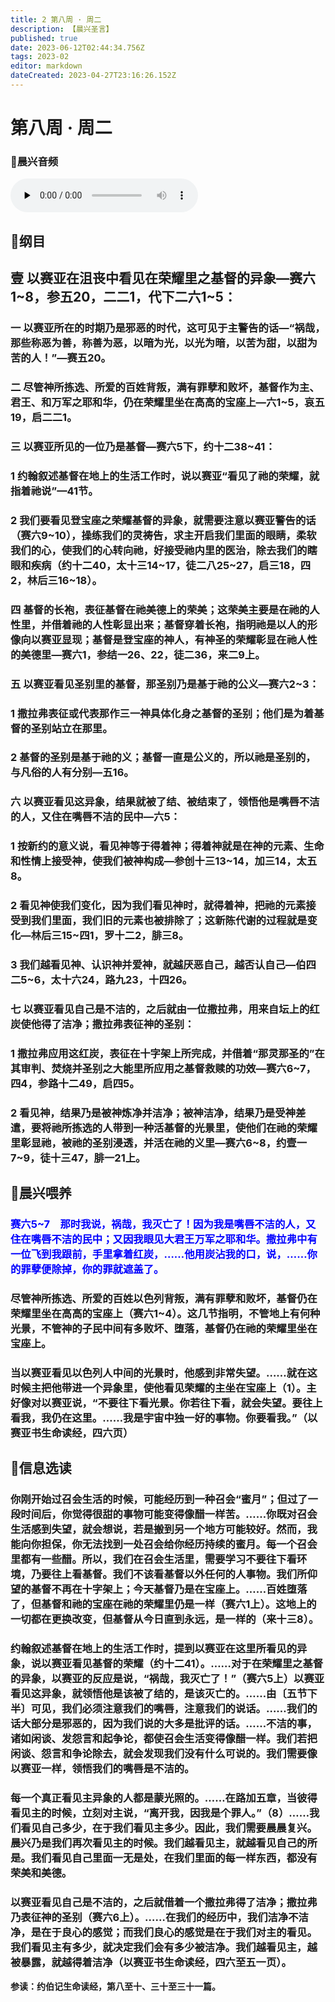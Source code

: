 ```yaml
---
title: 2 第八周 · 周二
description: 【晨兴圣言】
published: true
date: 2023-06-12T02:44:34.756Z
tags: 2023-02
editor: markdown
dateCreated: 2023-04-27T23:16:26.152Z
---
```


# 第八周 **·** 周二

### 🎵晨兴音频
<audio id="audio" controls="" preload="none">
      <source id="mp3" src="/2023-02/week8/week8day2.mp3">
</audio>

<!-- Google tag (gtag.js) -->
<script async src="https://www.googletagmanager.com/gtag/js?id=G-1P8709Z16T"></script>
<script>
  window.dataLayer = window.dataLayer || [];
  function gtag(){dataLayer.push(arguments);}
  gtag('js', new Date());

  gtag('config', 'G-1P8709Z16T');
</script>
## 📙纲目

## **壹	以赛亚在沮丧中看见在荣耀里之基督的异象—赛六1~8，参五20，二二1，代下二六1~5：**

### 一	以赛亚所在的时期乃是邪恶的时代，这可见于主警告的话—“祸哉，那些称恶为善，称善为恶，以暗为光，以光为暗，以苦为甜，以甜为苦的人！”—赛五20。

### 二	尽管神所拣选、所爱的百姓背叛，满有罪孽和败坏，基督作为主、君王、和万军之耶和华，仍在荣耀里坐在高高的宝座上—六1~5，哀五19，启二二1。

### 三	以赛亚所见的一位乃是基督—赛六5下，约十二38~41：

### 1	约翰叙述基督在地上的生活工作时，说以赛亚“看见了祂的荣耀，就指着祂说”—41节。

### 2	我们要看见登宝座之荣耀基督的异象，就需要注意以赛亚警告的话（赛六9~10），操练我们的灵祷告，求主开启我们里面的眼睛，柔软我们的心，使我们的心转向祂，好接受祂内里的医治，除去我们的瞎眼和疾病（约十二40，太十三14~17，徒二八25~27，启三18，四2，林后三16~18）。

### 四	基督的长袍，表征基督在祂美德上的荣美；这荣美主要是在祂的人性里，并借着祂的人性彰显出来；基督穿着长袍，指明祂是以人的形像向以赛亚显现；基督是登宝座的神人，有神圣的荣耀彰显在祂人性的美德里—赛六1，参结一26、22，徒二36，来二9上。

### 五	以赛亚看见圣别里的基督，那圣别乃是基于祂的公义—赛六2~3：

### 1	撒拉弗表征或代表那作三一神具体化身之基督的圣别；他们是为着基督的圣别站立在那里。

### 2	基督的圣别是基于祂的义；基督一直是公义的，所以祂是圣别的，与凡俗的人有分别—五16。

### 六	以赛亚看见这异象，结果就被了结、被结束了，领悟他是嘴唇不洁的人，又住在嘴唇不洁的民中—六5：

### 1	按新约的意义说，看见神等于得着神；得着神就是在神的元素、生命和性情上接受神，使我们被神构成—参创十三13~14，加三14，太五8。

### 2	看见神使我们变化，因为我们看见神时，就得着神，把祂的元素接受到我们里面，我们旧的元素也被排除了；这新陈代谢的过程就是变化—林后三15~四1，罗十二2，腓三8。

### 3	我们越看见神、认识神并爱神，就越厌恶自己，越否认自己—伯四二5~6，太十六24，路九23，十四26。

### 七	以赛亚看见自己是不洁的，之后就由一位撒拉弗，用来自坛上的红炭使他得了洁净；撒拉弗表征神的圣别：

### 1	撒拉弗应用这红炭，表征在十字架上所完成，并借着“那灵那圣的”在其审判、焚烧并圣别之大能里所应用之基督救赎的功效—赛六6~7，四4，参路十二49，启四5。

### 2	看见神，结果乃是被神炼净并洁净；被神洁净，结果乃是受神差遣，要将祂所拣选的人带到一种活基督的光景里，使他们在祂的荣耀里彰显祂，被祂的圣别浸透，并活在祂的义里—赛六6~8，约壹一7~9，徒十三47，腓一21上。

## 📙晨兴喂养

### <font color=blue>**赛六5~7&emsp;那时我说，祸哉，我灭亡了！因为我是嘴唇不洁的人，又住在嘴唇不洁的民中；又因我眼见大君王万军之耶和华。撒拉弗中有一位飞到我跟前，手里拿着红炭，……他用炭沾我的口，说，……你的罪孽便除掉，你的罪就遮盖了。**</font>

### 尽管神所拣选、所爱的百姓以色列背叛，满有罪孽和败坏，基督仍在荣耀里坐在高高的宝座上（赛六1~4）。这几节指明，不管地上有何种光景，不管神的子民中间有多败坏、堕落，基督仍在祂的荣耀里坐在宝座上。

### 当以赛亚看见以色列人中间的光景时，他感到非常失望。……就在这时候主把他带进一个异象里，使他看见荣耀的主坐在宝座上（1）。主好像对以赛亚说，“不要往下看光景。你若往下看，就会失望。要往上看我，我仍在这里。……我是宇宙中独一好的事物。你要看我。”（以赛亚书生命读经，四六页）

## 📙信息选读

### 你刚开始过召会生活的时候，可能经历到一种召会“蜜月”；但过了一段时间后，你觉得很甜的事物可能变得像醋一样苦。……你既对召会生活感到失望，就会想说，若是搬到另一个地方可能较好。然而，我能向你担保，你无法找到一处召会给你经历持续的蜜月。每一个召会里都有一些醋。所以，我们在召会生活里，需要学习不要往下看环境，乃要往上看基督。我们不该看基督以外任何的人事物。我们所仰望的基督不再在十字架上；今天基督乃是在宝座上。……百姓堕落了，但基督和祂的宝座在祂的荣耀里仍是一样（赛六1上）。这地上的一切都在更换改变，但基督从今日直到永远，是一样的（来十三8）。

### 约翰叙述基督在地上的生活工作时，提到以赛亚在这里所看见的异象，说以赛亚看见基督的荣耀（约十二41）。……对于在荣耀里之基督的异象，以赛亚的反应是说，“祸哉，我灭亡了！”（赛六5上）以赛亚看见这异象，就领悟他是该被了结的，是该灭亡的。……由〔五节下半〕可见，我们必须注意我们的嘴唇，注意我们的说话。……我们的话大部分是邪恶的，因为我们说的大多是批评的话。……不洁的事，诸如闲谈、发怨言和起争论，都使召会生活变得像醋一样。我们若把闲谈、怨言和争论除去，就会发现我们没有什么可说的。我们需要像以赛亚一样，领悟我们的嘴唇是不洁的。

### 每一个真正看见主异象的人都是蒙光照的。……在路加五章，当彼得看见主的时候，立刻对主说，“离开我，因我是个罪人。”（8）……我们看见自己多少，在于我们看见主多少。因此，我们需要晨晨复兴。晨兴乃是我们再次看见主的时候。我们越看见主，就越看见自己的所是。我们看见自己里面一无是处，在我们里面的每一样东西，都没有荣美和美德。

### 以赛亚看见自己是不洁的，之后就借着一个撒拉弗得了洁净；撒拉弗乃表征神的圣别（赛六6上）。……在我们的经历中，我们洁净不洁净，是在于良心的感觉；而我们良心的感觉是在于我们对主的看见。我们看见主有多少，就决定我们会有多少被洁净。我们越看见主，越被暴露，就越得着洁净（以赛亚书生命读经，四六至五一页）。

**参读：约伯记生命读经，第八至十、三十至三十一篇。**